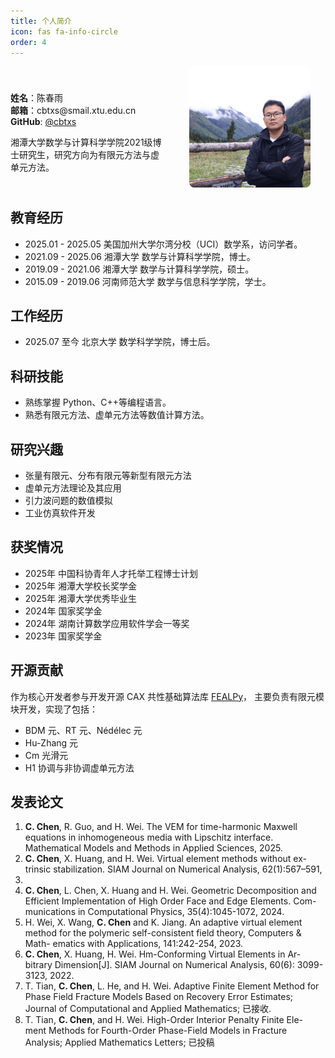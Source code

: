 ```yaml
---
title: 个人简介
icon: fas fa-info-circle
order: 4
---
```


<div style="display: flex; gap: 20px; align-items: center;">
  <!-- 左侧文字信息 -->
  <div style="flex: 1;">
    <ul style="list-style-type: none; padding-left: 0;">
      <li><strong>姓名</strong>：陈春雨 </li>
      <li><strong>邮箱</strong>：cbtxs@smail.xtu.edu.cn</li>
      <li><strong>GitHub</strong>: <a href="https://github.com/cbtxs">@cbtxs</a></li>
    </ul>
        湘潭大学数学与计算科学学院2021级博士研究生，研究方向为有限元方法与虚单元方法。
  </div>
  <!-- 右侧照片 -->
  <div style="flex: 1; text-align: center;">
    <img src="/image/pic.jpg" alt="头像" style="max-width: 80%; border-radius: 8px;" />
  </div>
</div>

## 教育经历
- 2025.01 - 2025.05 美国加州大学尔湾分校（UCI）数学系，访问学者。
- 2021.09 - 2025.06 湘潭大学 数学与计算科学学院，博士。
- 2019.09 - 2021.06 湘潭大学 数学与计算科学学院，硕士。
- 2015.09 - 2019.06 河南师范大学 数学与信息科学学院，学士。

## 工作经历
- 2025.07 至今 北京大学 数学科学学院，博士后。

## 科研技能
- 熟练掌握 Python、C++等编程语言。
- 熟悉有限元方法、虚单元方法等数值计算方法。

## 研究兴趣
- 张量有限元、分布有限元等新型有限元方法
- 虚单元方法理论及其应用
- 引力波问题的数值模拟
- 工业仿真软件开发

## 获奖情况
- 2025年 中国科协青年人才托举工程博士计划
- 2025年 湘潭大学校长奖学金
- 2025年 湘潭大学优秀毕业生
- 2024年 国家奖学金
- 2024年 湖南计算数学应用软件学会一等奖
- 2023年 国家奖学金

## 开源贡献
作为核心开发者参与开发开源 CAX 共性基础算法库 [FEALPy](https://github.com/weihuayi/fealpy)，
主要负责有限元模块开发，实现了包括：
- BDM 元、RT 元、Nédélec 元
- Hu-Zhang 元
- Cm 光滑元
- H1 协调与非协调虚单元方法


## 发表论文

1. **C. Chen**, R. Guo, and H. Wei. The VEM for time-harmonic Maxwell
equations in inhomogeneous media with Lipschitz interface. Mathematical
Models and Methods in Applied Sciences, 2025.
2. **C. Chen**, X. Huang, and H. Wei. Virtual element methods without ex-
trinsic stabilization. SIAM Journal on Numerical Analysis, 62(1):567–591,
2024.
3. **C. Chen**, L. Chen, X. Huang and H. Wei. Geometric Decomposition and
Efficient Implementation of High Order Face and Edge Elements. Com-
munications in Computational Physics, 35(4):1045-1072, 2024.
4. H. Wei, X. Wang, **C. Chen** and K. Jiang. An adaptive virtual element
method for the polymeric self-consistent field theory, Computers & Math-
ematics with Applications, 141:242-254, 2023.
5. **C. Chen**, X. Huang, H. Wei. Hm-Conforming Virtual Elements in Ar-
bitrary Dimension[J]. SIAM Journal on Numerical Analysis, 60(6): 3099-
3123, 2022.
6. T. Tian, **C. Chen**, L. He, and H. Wei. Adaptive Finite Element Method for
Phase Field Fracture Models Based on Recovery Error Estimates; Journal
of Computational and Applied Mathematics; 已接收.
7. T. Tian, **C. Chen**, and H. Wei. High-Order Interior Penalty Finite Ele-
ment Methods for Fourth-Order Phase-Field Models in Fracture Analysis;
Applied Mathematics Letters; 已投稿


